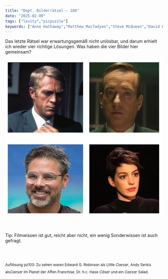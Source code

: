 ```yaml
---
title: "Dept. Bilderrätsel – 104"
date: "2025-02-09"
tags: ["levity","picpuzzle"]
keywords: ["Anne Hathaway","Matthew Macfadyen","Steve McQueen","David Wagner"]
---
```

Das letzte Rätsel war erwartungsgemäß nicht unlösbar, und darum erhielt ich wieder vier richtige Lösungen. Was haben die vier Bilder hier gemeinsam?
 <br/>

<img  src="/assets/img/picpuzzle/picpuzzle104.webp" alt="Bilderrätsel104">

<br/>
<br/>
<br/>

Tip: Filmwissen ist gut, reicht aber nicht, ein wenig Sonderwissen ist auch gefragt.

<br/>
<br/>

<sup>Auflösung pz103: Zu sehen waren Edward G. Robinson als Little <i>Caesar</i>, Andy Serkis als<i>Caesar</i> im Planet der Affen Franchise, Dr. h.c. Hase <i>Cäsar</i> und ein <i>Caesar</i> Salad.
<sup>
